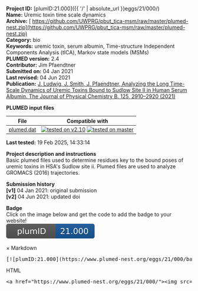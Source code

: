 **Project ID:** [plumID:21.000]({{ '/' | absolute_url }}eggs/21/000/)  
**Name:**  Uremic toxin time scale dynamics  
**Archive:** [ https://github.com/UWPRG/pbut_tica-msm/raw/master/plumed-nest.zip](https://github.com/UWPRG/pbut_tica-msm/raw/master/plumed-nest.zip)  
**Category:**  bio  
**Keywords:**  uremic toxin, serum albumin, Time-structure Independent Components Analysis (tICA), Markov state models (MSMs)  
**PLUMED version:**  2.4  
**Contributor:**  Jim Pfaendtner  
**Submitted on:** 04 Jan 2021  
**Last revised:** 04 Jun 2021  
**Publication:** [J. Ludwig, J. Smith, J. Pfaendtner, Analyzing the Long Time-Scale Dynamics of Uremic Toxins Bound to Sudlow Site II in Human Serum Albumin. The Journal of Physical Chemistry B. 125, 2910–2920 (2021)](http://dx.doi.org/10.1021/acs.jpcb.1c00221)  
  
**PLUMED input files**  
  
| File     | Compatible with |  
|:--------:|:--------:|  
| [plumed.dat](./data/plumed.dat.md) |  [![tested on v2.10](https://img.shields.io/badge/v2.10-passing-green.svg)](data/plumed.dat.plumed.stderr) [![tested on master](https://img.shields.io/badge/master-passing-green.svg)](data/plumed.dat.plumed_master.stderr) |  
  
**Last tested:**  19 Feb 2025, 14:33:14
  
**Project description and instructions**  
Basic plumed files used to determine residues key to the bound poses of uremic toxins in HSA's Sudlow site ii. Plumed files are used to analyze GROMACS (2016) trajectories. 

  
**Submission history**  
**[v1]** 04 Jan 2021: original submission  
**[v2]** 04 Jun 2021: updated doi  
  
**Badge**  
Click on the image below and get the code to add the badge to your website!  
<img src="./badge.svg" alt="plumeDnest:21.000" id="myBtn" class="badge">
<div id="myModal" class="modal">
  <div class="modal-content">
    <span class="close">&times;</span>
    Markdown<pre>[![plumID:21.000](https://www.plumed-nest.org/eggs/21/000/badge.svg)](https://www.plumed-nest.org/eggs/21/000/)</pre>
    HTML<pre>&lt;a href="https://www.plumed-nest.org/eggs/21/000/"&gt;&lt;img src="https://www.plumed-nest.org/eggs/21/000/badge.svg" alt="plumID:21.000"&gt;&lt;/a&gt;</pre>
  </div>
</div>
